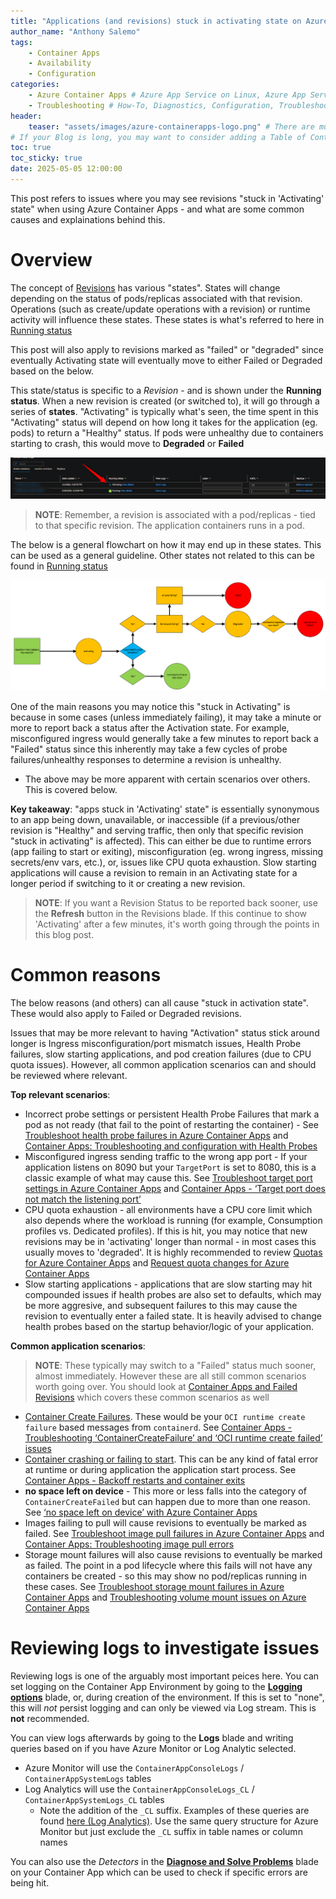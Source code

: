 ```yaml
---
title: "Applications (and revisions) stuck in activating state on Azure Container Apps"
author_name: "Anthony Salemo"
tags:
    - Container Apps
    - Availability
    - Configuration
categories:
    - Azure Container Apps # Azure App Service on Linux, Azure App Service on Windows, Function App, Azure VM, Azure SDK
    - Troubleshooting # How-To, Diagnostics, Configuration, Troubleshooting, Performance
header:
    teaser: "assets/images/azure-containerapps-logo.png" # There are multiple logos that can be used in "/assets/images" if you choose to add one.
# If your Blog is long, you may want to consider adding a Table of Contents by adding the following two settings.
toc: true
toc_sticky: true
date: 2025-05-05 12:00:00
---
```

This post refers to issues where you may see revisions "stuck in 'Activating' state" when using Azure Container Apps - and what are some common causes and explainations behind this.

# Overview
The concept of [Revisions](https://learn.microsoft.com/en-us/azure/container-apps/revisions) has various "states". States will change depending on the status of pods/replicas associated with that revision. Operations (such as create/update operations with a revision) or runtime activity will influence these states. These states is what's referred to here in [Running status](https://learn.microsoft.com/en-us/azure/container-apps/revisions#running-status)

This post will also apply to revisions marked as "failed" or "degraded" since eventually Activating state will eventually move to either Failed or Degraded based on the below.

This state/status is specific to a _Revision_ - and is shown under the **Running status**. When a new revision is created (or switched to), it will go through a series of **states**. "Activating" is typically what's seen, the time spent in this "Activating" status will depend on how long it takes for the application (eg. pods) to return a "Healthy" status. If pods were unhealthy due to containers starting to crash, this would move to **Degraded** or **Failed**

![Revision running status](/media/2025/05/activating-revisions-aca-1.png)

> **NOTE**: Remember, a revision is associated with a pod/replicas - tied to that specific revision. The application containers runs in a pod. 

The below is a general flowchart on how it may end up in these states. This can be used as a general guideline. Other states not related to this can be found in [Running status](https://learn.microsoft.com/en-us/azure/container-apps/revisions#running-status)

![Revision flowchart](/media/2025/05/activating-revisions-aca-2.png)

One of the main reasons you may notice this "stuck in Activating" is because in some cases (unless immediately failing), it may take a minute or more to report back a status after the Activation state. For example, misconfigured ingress would generally take a few minutes to report back a "Failed" status since this inherently may take a few cycles of probe failures/unhealthy responses to determine a revision is unhealthy.
- The above may be more apparent with certain scenarios over others. This is covered below.

**Key takeaway**: "apps stuck in 'Activating' state" is essentially synonymous to an app being down, unavailable, or inaccessible (if a previous/other revision is "Healthy" and serving traffic, then only that specific revision "stuck in activating" is affected). This can either be due to runtime errors (app failing to start or exiting), misconfiguration (eg. wrong ingress, missing secrets/env vars, etc.), or, issues like CPU quota exhaustion. Slow starting applications will cause a revision to remain in an Activating state for a longer period if switching to it or creating a new revision.

> **NOTE**: If you want a Revision Status to be reported back sooner, use the **Refresh** button in the Revisions blade. If this continue to show 'Activating' after a few minutes, it's worth going through the points in this blog post.

# Common reasons
The below reasons (and others) can all cause "stuck in activation state". These would also apply to Failed or Degraded revisions.

Issues that may be more relevant to having "Activation" status stick around longer is Ingress misconfiguration/port mismatch issues, Health Probe failures, slow starting applications, and pod creation failures (due to CPU quota issues). However, all common application scenarios can and should be reviewed where relevant.

**Top relevant scenarios**:
- Incorrect probe settings or persistent Health Probe Failures that mark a pod as not ready (that fail to the point of restarting the container) - See [Troubleshoot health probe failures in Azure Container Apps](https://learn.microsoft.com/en-us/azure/container-apps/troubleshoot-health-probe-failures) and [Container Apps: Troubleshooting and configuration with Health Probes](https://azureossd.github.io/2023/08/23/Container-Apps-Troubleshooting-and-configuration-with-Health-Probes/index.html)
- Misconfigured ingress sending traffic to the wrong app port - If your application listens on 8090 but your `TargetPort` is set to 8080, this is a classic example of what may cause this. See [Troubleshoot target port settings in Azure Container Apps](https://learn.microsoft.com/en-us/azure/container-apps/troubleshoot-target-port-settings) and [Container Apps - ‘Target port does not match the listening port’](https://azureossd.github.io/2024/10/08/Container-Apps-'Target-port-does-not-match-the-listening-port'/index.html)
- CPU quota exhaustion - all environments have a CPU core limit which also depends where the workload is running (for example, Consumption profiles vs. Dedicated profiles). If this is hit, you may notice that new revisions may be in 'activating' longer than normal - in most cases this usually moves to 'degraded'. It is highly recommended to review [Quotas for Azure Container Apps](https://learn.microsoft.com/en-us/azure/container-apps/quotas) and [Request quota changes for Azure Container Apps](https://learn.microsoft.com/en-us/azure/container-apps/quota-requests)
- Slow starting applications - applications that are slow starting may hit compounded issues if health probes are also set to defaults, which may be more aggresive, and subsequent failures to this may cause the revision to eventually enter a failed state. It is heavily advised to change health probes based on the startup behavior/logic of your application.

**Common application scenarios**:
> **NOTE**: These typically may switch to a "Failed" status much sooner, almost immediately. However these are all still common scenarios worth going over. You should look at [Container Apps and Failed Revisions](https://azureossd.github.io/2022/08/01/Container-Apps-and-failed-revisions/index.html) which covers these common scenarios as well

- [Container Create Failures](https://learn.microsoft.com/en-us/azure/container-apps/troubleshoot-container-create-failures). These would be your `OCI runtime create failure` based messages from `containerd`. See [Container Apps - Troubleshooting ‘ContainerCreateFailure’ and ‘OCI runtime create failed’ issues](https://azureossd.github.io/2024/01/16/Container-Apps-Troubleshooting-OCI-Container-create-failed-issues/index.html)
- [Container crashing or failing to start](https://learn.microsoft.com/en-us/azure/container-apps/troubleshoot-container-start-failures). This can be any kind of fatal error at runtime or during application the application start process. See [Container Apps - Backoff restarts and container exits](https://azureossd.github.io/2024/01/16/Container-Apps-Troubleshooting-OCI-Container-create-failed-issues/index.html)
- **no space left on device** - This more or less falls into the category of `ContainerCreateFailed` but can happen due to more than one reason. See [‘no space left on device’ with Azure Container Apps](https://azureossd.github.io/2025/03/04/'no-space-left-on-device'-with-Azure-Container-Apps/index.html)
- Images failing to pull will cause revisions to eventually be marked as failed. See [Troubleshoot image pull failures in Azure Container Apps](https://learn.microsoft.com/en-us/azure/container-apps/troubleshoot-image-pull-failures) and [Container Apps: Troubleshooting image pull errors](https://azureossd.github.io/2023/08/25/Container-Apps-Troubleshooting-image-pull-errors/index.html)
- Storage mount failures will also cause revisions to eventually be marked as failed. The point in a pod lifecycle where this fails will not have any containers be created - so this may show no pod/replicas running in these cases. See [Troubleshoot storage mount failures in Azure Container Apps](https://learn.microsoft.com/en-us/azure/container-apps/troubleshoot-storage-mount-failures) and [Troubleshooting volume mount issues on Azure Container Apps](https://azureossd.github.io/2023/07/24/Troubleshooting-volume-mount-issues-on-Azure-Container-Apps/index.html)

# Reviewing logs to investigate issues
Reviewing logs is one of the arguably most important peices here. You can set logging on the Container App Environment by going to the **[Logging options](https://learn.microsoft.com/en-us/azure/container-apps/log-options)** blade, or, during creation of the environment. If this is set to "none", this will _not_ persist logging and can only be viewed via Log stream. This is **not** recommended.

You can view logs afterwards by going to the **Logs** blade and writing queries based on if you have Azure Monitor or Log Analytic selected. 
- Azure Monitor will use the `ContainerAppConsoleLogs` / `ContainerAppSystemLogs` tables
- Log Analytics will use the `ContainerAppConsoleLogs_CL` / `ContainerAppSystemLogs_CL` tables
  - Note the addition of the `_CL` suffix. Examples of these queries are found [here (Log Analytics)](https://learn.microsoft.com/en-us/azure/container-apps/log-monitoring?tabs=bash#azure-portal). Use the same query structure for Azure Monitor but just exclude the `_CL` suffix in table names or column names

You can also use the _Detectors_ in the **[Diagnose and Solve Problems](https://learn.microsoft.com/en-us/azure/container-apps/troubleshooting?tabs=bash#use-the-diagnose-and-solve-problems-tool)** blade on your Container App which can be used to check if specific errors are being hit.